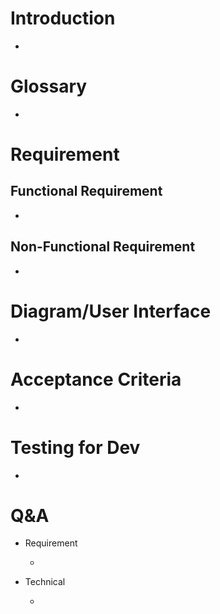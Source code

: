 # Introduction

- 

# **Glossary**

- 

# Requirement

## Functional Requirement

- 

## Non-Functional Requirement

- 

# Diagram/User Interface

- 

# Acceptance Criteria

- 

# Testing for Dev

- 

# Q&A

- Requirement
    
    -
    
- Technical
    
    -
